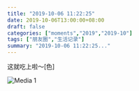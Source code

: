 ```yaml
---
title: "2019-10-06 11:22:25"
date: 2019-10-06T13:00:00+08:00
draft: false
categories: ["moments","2019","2019-10"]
tags: ["朋友圈","生活记录"]
summary: "2019-10-06 11:22:25..."
---
```


这就吃上啦～[色]

![Media 1](/Moments/photos/2019-10-06/201910061122250.jpg)


